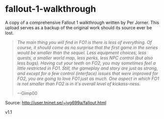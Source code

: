 # fallout-1-walkthrough

A copy of a comprehensive Fallout 1 walkthrough written by Per Jorner. This upload serves as a backup of the original work should its source ever be lost.

> _The main thing you will find in FO1 is there is less of everything. Of course, it should come as no surprise that the first game in the series would be smaller than the sequel. Less equipment choices, less quests, a smaller world map, less perks, less NPC control (but also less bugs). Having cut your teeth on FO2, you may sometimes feel a little restricted in FO1. Still, the gameplay and story are just as strong, and except for a few control (interface) issues that were improved for FO2, you are going to love FO1 just as much. One aspect in which FO1 is not smaller than FO2 is in it's overall level of kickass-ness._
>
>--Gimp00

Source: http://user.tninet.se/~jyg699a/fallout.html

v1.1
